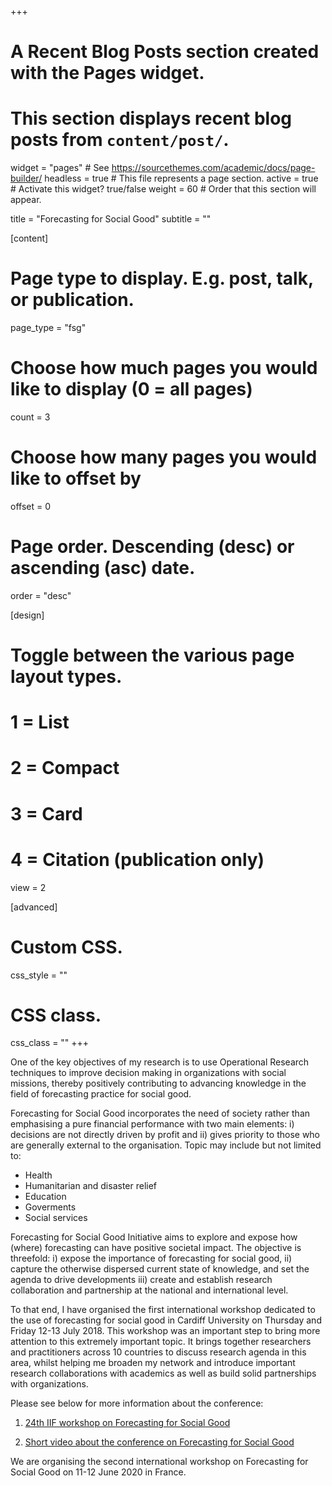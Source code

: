 +++
# A Recent Blog Posts section created with the Pages widget.
# This section displays recent blog posts from `content/post/`.

widget = "pages"  # See https://sourcethemes.com/academic/docs/page-builder/
headless = true  # This file represents a page section.
active = true  # Activate this widget? true/false
weight = 60  # Order that this section will appear.

title = "Forecasting for Social Good"
subtitle = ""

[content]
  # Page type to display. E.g. post, talk, or publication.
  page_type = "fsg"
  
  # Choose how much pages you would like to display (0 = all pages)
  count = 3
  
  # Choose how many pages you would like to offset by
  offset = 0

  # Page order. Descending (desc) or ascending (asc) date.
  order = "desc"

  
[design]
  # Toggle between the various page layout types.
  #   1 = List
  #   2 = Compact
  #   3 = Card
  #   4 = Citation (publication only)
  view = 2
  
  
[advanced]
 # Custom CSS. 
 css_style = ""
 
 # CSS class.
 css_class = ""
+++

One of the key objectives of my research is to use Operational Research techniques to improve decision making in organizations with social missions, thereby positively contributing to advancing knowledge in the field of forecasting practice for social good.

Forecasting for Social Good incorporates the need of society rather than emphasising a pure financial performance with two main elements: i) decisions are not directly driven by profit and ii) gives priority to those who are generally external to the organisation. Topic may include but not limited to: 

* Health
* Humanitarian and disaster relief
* Education
* Goverments
* Social services

Forecasting for Social Good Initiative aims to explore and expose how (where) forecasting can have positive societal impact. The objective is threefold: i) expose the importance of forecasting for social good, ii) capture the otherwise dispersed current state of knowledge, and set the agenda to drive developments iii) create and establish research collaboration and partnership at the national and international level.

To that end, I have organised the first international workshop dedicated to the use of forecasting for social good in Cardiff University on Thursday and Friday 12-13 July 2018. This workshop was  an important step to bring more attention to this extremely important topic. It brings together researchers and practitioners across 10 countries to discuss research agenda in this area, whilst helping me broaden my network and introduce important research collaborations with academics as well as build solid partnerships with organizations. 

Please see below for more information about the conference:

1. [24th IIF workshop on Forecasting for Social Good](https://www.cardiff.ac.uk/news/view/1238674-the-need-of-populations-and-society) 

2. [Short video about the conference on Forecasting for Social Good](https://www.youtube.com/watch?v=GM3UXeftP_s)

We are organising the second international workshop on Forecasting for Social Good on 11-12 June 2020 in France. 
